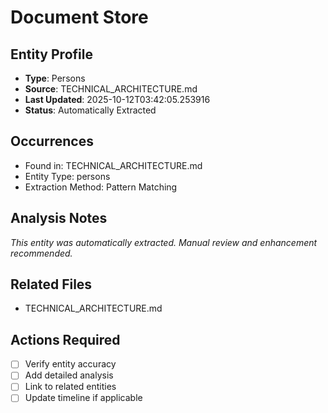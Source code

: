 # Document Store

## Entity Profile
- **Type**: Persons
- **Source**: TECHNICAL_ARCHITECTURE.md
- **Last Updated**: 2025-10-12T03:42:05.253916
- **Status**: Automatically Extracted

## Occurrences
- Found in: TECHNICAL_ARCHITECTURE.md
- Entity Type: persons
- Extraction Method: Pattern Matching

## Analysis Notes
*This entity was automatically extracted. Manual review and enhancement recommended.*

## Related Files
- TECHNICAL_ARCHITECTURE.md

## Actions Required
- [ ] Verify entity accuracy
- [ ] Add detailed analysis
- [ ] Link to related entities
- [ ] Update timeline if applicable
